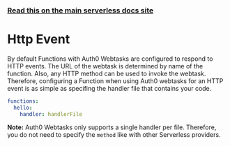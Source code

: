 <!--
title: Serverless Framework - Auth0 Webtasks Events - API Gateway
menuText: API Gateway
menuOrder: 1
description: Setting up HTTP events with Auth0 Webtasks via the Serverless Framework
layout: Doc
-->

<!-- DOCS-SITE-LINK:START automatically generated  -->
### [Read this on the main serverless docs site](https://www.serverless.com/framework/docs/providers/webtasks/events/apigateway)
<!-- DOCS-SITE-LINK:END -->

# Http Event

By default Functions with Auth0 Webtasks are configured to respond to HTTP events. The URL of the webtask is determined by name of the function. Also, any HTTP method can be used to invoke the webtask. Therefore, configuring a Function when using Auth0 webtasks for an HTTP event is as simple as specifing the handler file that contains your code.

```yml
functions:
  hello:
    handler: handlerFile
```

**Note:** Auth0 Webtasks only supports a single handler per file. Therefore, you do not need to specify the `method` like with other Serverless providers.
